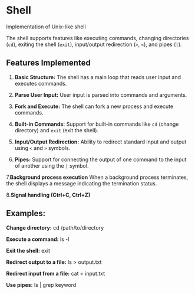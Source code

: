 # Shell
Implementation of Unix-like shell 

The shell supports features like executing commands, changing directories (`cd`), exiting the shell (`exit`), input/output redirection (`>`, `<`), and pipes (`|`).

## Features Implemented

1. **Basic Structure:** The shell has a main loop that reads user input and executes commands.

2. **Parse User Input:** User input is parsed into commands and arguments.

3. **Fork and Execute:** The shell can fork a new process and execute commands.

4. **Built-in Commands:** Support for built-in commands like `cd` (change directory) and `exit` (exit the shell).

5. **Input/Output Redirection:** Ability to redirect standard input and output using `<` and `>` symbols.

6. **Pipes:** Support for connecting the output of one command to the input of another using the `|` symbol.

7.**Background process execution** When a background process terminates, the shell displays a message indicating the termination status.

8.**Signal handling (Ctrl+C, Ctrl+Z)** 

## Examples:
**Change directory:**   cd /path/to/directory

**Execute a command:**  ls -l

**Exit the shell:**     exit

**Redirect output to a file:**   ls > output.txt

**Redirect input from a file:**   cat < input.txt

**Use pipes:**   ls | grep keyword



  
